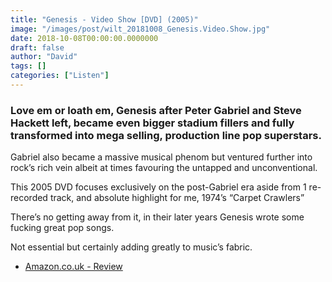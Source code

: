 ```yaml
---
title: "Genesis - Video Show [DVD] (2005)"
image: "/images/post/wilt_20181008_Genesis.Video.Show.jpg"
date: 2018-10-08T00:00:00.0000000
draft: false
author: "David"
tags: []
categories: ["Listen"]
---
```

### Love em or loath em, Genesis after Peter Gabriel and Steve Hackett left, became even bigger stadium fillers and fully transformed into mega selling, production line pop superstars. 

 Gabriel also became a massive musical phenom but ventured further into rock’s rich vein albeit at times favouring the untapped and unconventional.

 This 2005 DVD focuses exclusively on the post-Gabriel era aside from 1 re-recorded track, and absolute highlight for me, 1974’s “Carpet Crawlers”

 There’s no getting away from it, in their later years Genesis wrote some fucking great pop songs.

 Not essential but certainly adding greatly to music’s fabric.

-  [Amazon.co.uk - Review](https://www.amazon.co.uk/Video-Show-DVD-Genesis/dp/B000679QJ8/ref=sr_1_6?s=dvd&amp;ie=UTF8&amp;qid=1538981541&amp;sr=1-6&amp;keywords=Genesis)